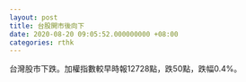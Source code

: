 ```yaml
---
layout: post
title: 台股開市後向下
date: 2020-08-20 09:05:52.000000000 +08:00
categories: rthk
---
```


台灣股市下跌。加權指數較早時報12728點，跌50點，跌幅0.4%。
